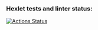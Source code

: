 ### Hexlet tests and linter status:
[![Actions Status](https://github.com/AnnaChekina/java-project-78/actions/workflows/hexlet-check.yml/badge.svg)](https://github.com/AnnaChekina/java-project-78/actions)
